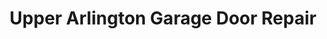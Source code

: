 ---
title: "Upper Arlington Garage Door Repair"
url: /columbus/upper-arlington-garage-door-repair/
shop: shop
---